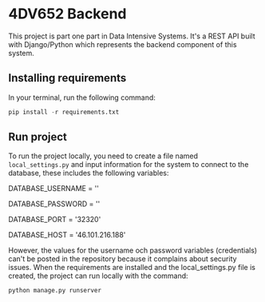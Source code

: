 # 4DV652 Backend

This project is part one part in Data Intensive Systems. It's a REST API built with Django/Python which represents the backend component of this system.

## Installing requirements

In your terminal, run the following command:

```python
pip install -r requirements.txt
```

## Run project

To run the project locally, you need to create a file named `local_settings.py` and input information for the system to connect to the database, these includes the following variables:

DATABASE_USERNAME = ''

DATABASE_PASSWORD = ''

DATABASE_PORT = '32320'

DATABASE_HOST = '46.101.216.188'

However, the values for the username och password variables (credentials) can't be posted in the repository because it complains about security issues.
When the requirements are installed and the local_settings.py file is created, the project can run locally with the command:

```python
python manage.py runserver
```
